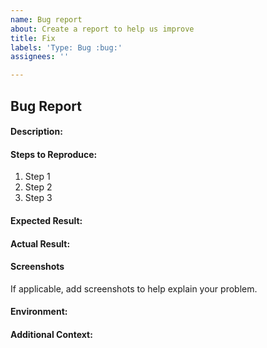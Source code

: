 ```yaml
---
name: Bug report
about: Create a report to help us improve
title: Fix
labels: 'Type: Bug :bug:'
assignees: ''

---
```


## Bug Report

#### Description:

<!-- Briefly describe the issue or bug you have encountered. -->

#### Steps to Reproduce:

<!-- Outline the steps to reproduce the issue, so that others can reproduce the issue and verify it. -->

1. Step 1
2. Step 2
3. Step 3

#### Expected Result:

<!-- Describe what you expected to happen when you followed the steps to reproduce the issue. -->

#### Actual Result:

<!-- Describe what actually happened when you followed the steps to reproduce the issue. -->

#### Screenshots
If applicable, add screenshots to help explain your problem.

#### Environment:

<!-- Provide information about the environment in which you encountered the issue. This can include details about the operating system, device, browser, version, etc. -->

#### Additional Context:

<!-- Provide any additional context or information related to the issue. -->
